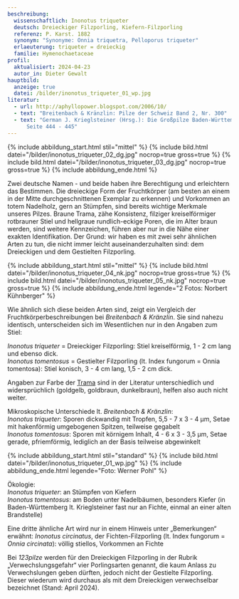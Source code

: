 ```yaml
---
beschreibung:
  wissenschaftlich: Inonotus triqueter
  deutsch: Dreieckiger Filzporling, Kiefern-Filzporling
  referenz: P. Karst. 1882
  synonym: "Synonyme: Onnia triquetra, Pelloporus triqueter"
  erlaeuterung: triqueter = dreieckig
  familie: Hymenochaetaceae
profil:
  aktualisiert: 2024-04-23
  autor_in: Dieter Gewalt
hauptbild:
  anzeige: true
  datei: /bilder/inonotus_triqueter_01_wp.jpg
literatur:
  - url: http://aphyllopower.blogspot.com/2006/10/
  - text: "Breitenbach & Kränzlin: Pilze der Schweiz Band 2, Nr. 300"
  - text: "German J. Krieglsteiner (Hrsg.): Die Großpilze Baden-Württembergs Band 1,
      Seite 444 - 445"
---
```

{% include abbildung_start.html stil="mittel" %}
{% include bild.html datei="/bilder/inonotus_triqueter_02_dg.jpg" nocrop=true gross=true %}
{% include bild.html datei="/bilder/inonotus_triqueter_03_dg.jpg" nocrop=true gross=true %}
{% include abbildung_ende.html %}

Zwei deutsche Namen - und beide haben ihre Berechtigung und erleichtern das Bestimmen. Die dreieckige Form der Fruchtkörper (am besten an einem in der Mitte durchgeschnittenen Exemplar zu erkennen) und Vorkommen an totem Nadelholz, gern an Stümpfen, sind bereits wichtige Merkmale unseres Pilzes. Braune Trama, zähe Konsistenz, filziger kreiselförmiger rotbrauner Stiel und hellgraue rundlich-eckige Poren, die im Alter braun werden, sind weitere Kennzeichen, führen aber nur in die Nähe einer exakten Identifikation. Der Grund: wir haben es mit zwei sehr ähnlichen Arten zu tun, die nicht immer leicht  auseinanderzuhalten sind: dem Dreieckigen und dem Gestielten Filzporling.

{% include abbildung_start.html stil="mittel" %}
{% include bild.html datei="/bilder/inonotus_triqueter_04_nk.jpg" nocrop=true gross=true %}
{% include bild.html datei="/bilder/inonotus_triqueter_05_nk.jpg" nocrop=true gross=true %}
{% include abbildung_ende.html legende="2 Fotos: Norbert Kühnberger" %}

Wie ähnlich sich diese beiden Arten sind, zeigt ein Vergleich der Fruchtkörperbeschreibungen bei *Breitenbach & Kränzlin*. Sie sind nahezu identisch, unterscheiden sich im Wesentlichen nur in den Angaben zum Stiel: 

*Inonotus triqueter* = Dreieckiger Filzporling: Stiel kreiselförmig, 1 - 2 cm lang und ebenso dick.\
*Inonotus tomentosus* = Gestielter Filzporling (lt. Index fungorum = Onnia tomentosa): Stiel konisch, 3 - 4 cm lang, 1,5 - 2 cm dick.

Angaben zur Farbe der [Trama](Trama "Glossar") sind in der Literatur unterschiedlich und widersprüchlich (goldgelb, goldbraun, dunkelbraun), helfen also auch nicht weiter.

Mikroskopische Unterschiede lt. *Breitenbach & Kränzlin*:\
*Inonotus triqueter*: Sporen dickwandig mit Tropfen, 5,5 - 7 x 3 - 4 µm, Setae mit hakenförmig umgebogenen Spitzen, teilweise gegabelt\
*Inonotus tomentosus*: Sporen mit körnigem Inhalt, 4 - 6 x 3 - 3,5 µm, Setae gerade, pfriemförmig, lediglich an der Basis teilweise abgewinkelt

{% include abbildung_start.html stil="standard" %}
{% include bild.html datei="/bilder/inonotus_triqueter_01_wp.jpg" %}
{% include abbildung_ende.html legende="Foto: Werner Pohl" %}

Ökologie:\
*Inonotus triqueter*: an Stümpfen von Kiefern\
*Inonotus tomentosus*: am Boden unter Nadelbäumen, besonders Kiefer (in Baden-Württemberg lt. Krieglsteiner fast nur an Fichte, einmal an einer alten Brandstelle)

Eine dritte ähnliche Art wird nur in einem Hinweis unter „Bemerkungen“ erwähnt: *Inonotus circinatus*, der Fichten-Filzporling (lt. Index fungorum = *Onnia circinata*): völlig stiellos, Vorkommen an Fichte

Bei *123pilze* werden für den Dreieckigen Filzporling in der Rubrik „Verwechslungsgefahr“ vier Porlingsarten genannt, die kaum Anlass zu Verwechslungen geben dürften, jedoch nicht der Gestielte Filzporling. Dieser wiederum wird durchaus als mit dem Dreieckigen verwechselbar bezeichnet (Stand: April 2024).